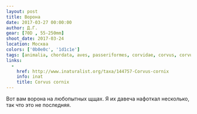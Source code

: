 ```yaml
---
layout: post
title: Ворона
date: 2017-03-27 00:00:00
author: Д.Г.
gear: [70D , 55-250mm]
shoot_date: 2017-03-24
location: Москва
colors: ['0b0e0c', '1d1c1e']
tags: [animalia, chordata, aves, passeriformes, corvidae, corvus, corvus cornix]
links:
  -
    href: http://www.inaturalist.org/taxa/144757-Corvus-cornix
    info: inat
    title: Corvus cornix
---
```


Вот вам ворона на любопытных щщах. Я их давеча нафоткал несколько, так что это не последняя.
